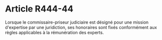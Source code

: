 # Article R444-44

<div align='left'>Lorsque le commissaire-priseur judiciaire est désigné pour une mission d'expertise par une juridiction, ses honoraires sont fixés conformément aux règles applicables à la rémunération des experts. <br/><br/><br/></div>